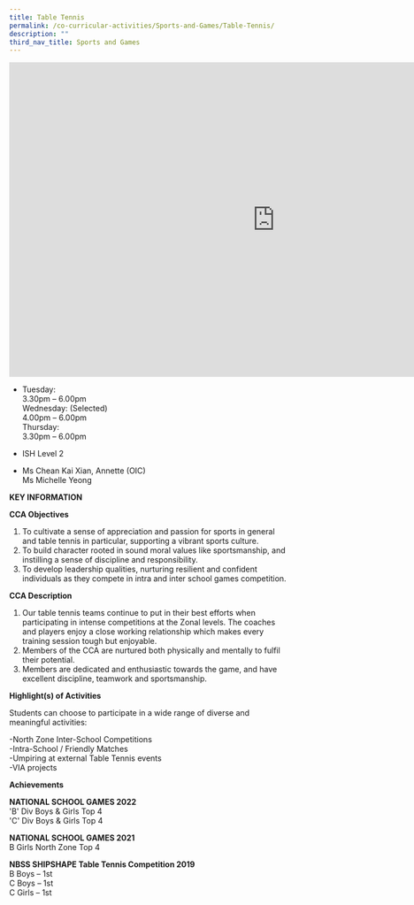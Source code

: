 ```yaml
---
title: Table Tennis
permalink: /co-curricular-activities/Sports-and-Games/Table-Tennis/
description: ""
third_nav_title: Sports and Games
---
```

<iframe allowfullscreen="true" height="569" width="960" frameborder="0" src="https://docs.google.com/presentation/d/e/2PACX-1vQusCStJhG0v3VBijKJ4o5H3O-ydJ9yal1JZF17ZTLtNHSWPIuKSldLBygNsM1tsfxGdk9UmSL8hG60/embed?start=false&amp;loop=false&amp;delayms=3000"></iframe>

*   Tuesday:  
    3.30pm – 6.00pm  
    Wednesday: (Selected)  
    4.00pm – 6.00pm  
    Thursday:  
    3.30pm – 6.00pm  
    

*   ISH Level 2

 
*   Ms Chean Kai Xian, Annette (OIC)  
    Ms Michelle Yeong
		

**KEY INFORMATION**


**CCA Objectives**

1. To cultivate a sense of appreciation and passion for sports in general and table tennis in particular, supporting a vibrant sports culture.
2.  To build character rooted in sound moral values like sportsmanship, and instilling a sense of discipline and responsibility.
3.  To develop leadership qualities, nurturing resilient and confident individuals as they compete in intra and inter school games competition.

**CCA Description**

1.  Our table tennis teams continue to put in their best efforts when participating in intense competitions at the Zonal levels. The coaches and players enjoy a close working relationship which makes every training session tough but enjoyable.
2.  Members of the CCA are nurtured both physically and mentally to fulfil their potential.
3.  Members are dedicated and enthusiastic towards the game, and have excellent discipline, teamwork and sportsmanship.

**Highlight(s) of Activities**

Students can choose to participate in a wide range of diverse and meaningful activities:

-North Zone Inter-School Competitions<br>
-Intra-School / Friendly Matches<br>
-Umpiring at external Table Tennis events<br>
-VIA projects

**Achievements**

**NATIONAL SCHOOL GAMES 2022**<br>
'B' Div Boys & Girls Top 4<br>
'C' Div Boys & Girls Top 4

  

**NATIONAL SCHOOL GAMES 2021**<br>
B Girls North Zone Top 4

  

**NBSS SHIPSHAPE Table Tennis Competition 2019**<br>
B Boys – 1st<br>
C Boys – 1st<br>
C Girls – 1st
